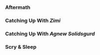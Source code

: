 ### Aftermath

### Catching Up With *Zimi*

### Catching Up With *Agnew Solidsgurd*

### Scry & Sleep
